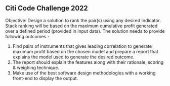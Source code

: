 ## Citi Code Challenge 2022

Objective:
Design a solution to rank the pair(s) using any desired Indicator.
Stack ranking will be based on the maximum cumulative profit generated over a defined period (provided in input data).
The solution needs to provide following outcomes -
1. Find pairs of instruments that gives leading correlation to generate maximum profit based on the chosen model and prepare a report that explains the model used to generate the desired outcome.
2. The report should explain the features along with their rationale, scoring & weighing technique.
3. Make use of the best software design methodologies with a working front-end to display the output.